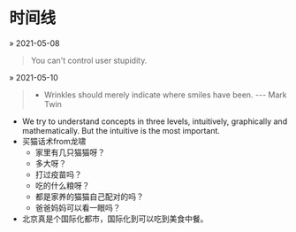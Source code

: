 # 时间线

&raquo; 2021-05-08
> You can't control user stupidity.

&raquo; 2021-05-10
> - Wrinkles should merely indicate where smiles have been. --- Mark Twin 
  - We try to understand concepts in three levels, intuitively, graphically and mathematically. But the intuitive is the most important.
  - 买猫话术from龙啸
    - 家里有几只猫猫呀？
    - 多大呀？
    - 打过疫苗吗？
    - 吃的什么粮呀？
    - 都是家养的猫猫自己配对的吗？
    - 爸爸妈妈可以看一眼吗？
 - 北京真是个国际化都市，国际化到可以吃到美食中餐。
